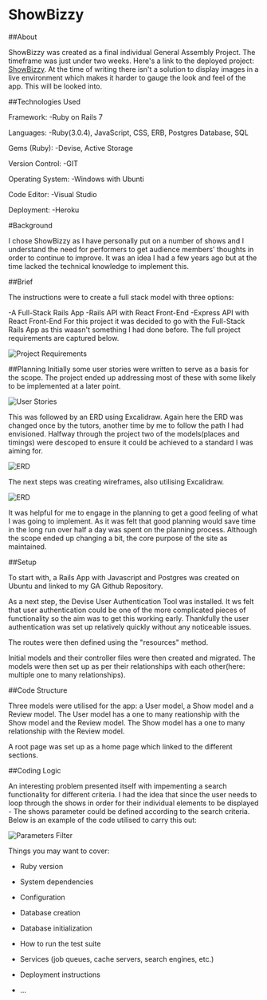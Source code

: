 # ShowBizzy

##About

ShowBizzy was created as a final individual General Assembly Project. The timeframe was just under two weeks. 
Here's a link to the deployed project: [ShowBizzy](https://fast-cove-85480.herokuapp.com/). At the time of writing there isn't a solution to display images in a live environment which makes it harder to gauge the look and feel of the app. This will be looked into. 

##Technologies Used

Framework: 
-Ruby on Rails 7

Languages: 
-Ruby(3.0.4), JavaScript, CSS, ERB, Postgres Database, SQL

Gems (Ruby): 
-Devise, Active Storage

Version Control: 
-GIT

Operating System: 
-Windows with Ubunti

Code Editor: 
-Visual Studio

Deployment: 
-Heroku


#Background

I chose ShowBizzy as I have personally put on a number of shows and I understand the need for performers to get audience members' thoughts in order to continue to improve. It was an idea I had a few years ago but at the time lacked the technical knowledge to implement this. 

##Brief

The instructions were to create a full stack model with three options: 

-A Full-Stack Rails App
-Rails API with React Front-End
-Express API with React Front-End
For this project it was decided to go with the Full-Stack Rails App as this waasn't something I had done before. 
The full project requirements are captured below. 

![Project Requirements](app/assets/images/Brief.png)

##Planning
Initially some user stories were written to serve as a basis for the scope. The project ended up addressing most of these with some likely to be implemented at a later point. 

![User Stories](app/assets/images/User_Stories.png)

This was followed by an ERD using Excalidraw. Again here the ERD was changed once by the tutors, another time by me to follow the path I had envisioned. 
Halfway through the project two of the models(places and timings) were descoped to ensure it could be achieved to a standard I was aiming for. 

![ERD](app/assets/images/ERD.png)

The next steps was creating wireframes, also utilising Excalidraw.

![ERD](app/assets/images/Wireframes.png)

It was helpful for me to engage in the planning to get a good feeling of what I was going to implement. As it was felt that good planning would save time in the long run over half a day was spent on the planning process. Although the scope ended up changing a bit, the core purpose of the site as maintained. 

##Setup

To start with, a Rails App with Javascript and Postgres was created on Ubuntu and linked to my GA Github Repository. 

As a next step, the Devise User Authentication Tool was installed. It ws felt that user authentication could be one of the more complicated pieces of functionality so the aim was to get this working early. 
Thankfully the user authentication was set up relatively quickly without any noticeable issues. 

The routes were then defined using the "resources" method. 

Initial models and their controller files were then created and migrated. The models were then set up as per their relationships with each other(here: multiple one to many relationships).

##Code Structure

Three models were utilised for the app: a User model, a Show model and a Review model. The User model has a one to many reationship with the Show model and the Review model. The Show model has a one to many relationship with the Review model. 

A root page was set up as a home page which linked to the different sections. 

##Coding Logic

An interesting problem presented itself with impementing a search functionality for different criteria. 
I had the idea that since the user needs to loop through the shows in order for their individual elements to be displayed - The shows parameter could be defined according to the search criteria. Below is an example of the code utilised to carry this out: 

![Parameters Filter](app/assets/images/Parameters_Filter.png)




Things you may want to cover:

* Ruby version

* System dependencies

* Configuration

* Database creation

* Database initialization

* How to run the test suite

* Services (job queues, cache servers, search engines, etc.)

* Deployment instructions

* ...
